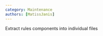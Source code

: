 ```yaml
---
category: Maintenance
authors: [MatissJanis]
---
```


Extract rules components into individual files
